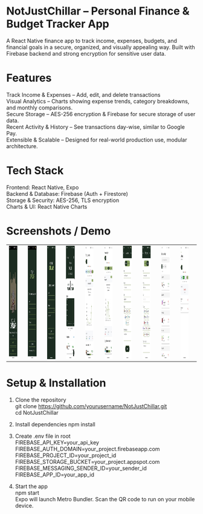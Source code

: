 # NotJustChillar – Personal Finance & Budget Tracker App
A React Native finance app to track income, expenses, budgets, and financial goals in a secure, organized, and visually appealing way. Built with Firebase backend and strong encryption for sensitive user data.

# Features
Track Income & Expenses – Add, edit, and delete transactions <br>
Visual Analytics – Charts showing expense trends, category breakdowns, and monthly comparisons. <br>
Secure Storage – AES-256 encryption & Firebase for secure storage of user data. <br>
Recent Activity & History – See transactions day-wise, similar to Google Pay. <br>
Extensible & Scalable – Designed for real-world production use, modular architecture. <br>

# Tech Stack
Frontend: React Native, Expo <br>
Backend & Database: Firebase (Auth + Firestore) <br>
Storage & Security: AES-256, TLS encryption <br>
Charts & UI: React Native Charts <br>

# Screenshots / Demo

<table>
  <tr>
<td><img src="assets/screenshots/index.jpeg" alt="Home Screen" width="100" height="300"/><td>
<td><img src="assets/screenshots/signup.jpeg" alt="Home Screen" width="100" height="300"/><td>
<td><img src="assets/screenshots/login.jpeg" alt="Home Screen" width="100" height="300"/><td>
<td><img src="assets/screenshots/home.jpeg" alt="Home Screen" width="100" height="300"/><td>
<td><img src="assets/screenshots/income.jpeg" alt="Home Screen" width="100" height="300"/><td>
<td><img src="assets/screenshots/expense.jpeg" alt="Home Screen" width="100" height="300"/><td>
<td><img src="assets/screenshots/addIncome.jpeg" alt="Home Screen" width="100" height="300"/><td>
<td><img src="assets/screenshots/addExpense.jpeg" alt="Home Screen" width="100" height="300"/><td>
<td><img src="assets/screenshots/history.jpeg" alt="Home Screen" width="100" height="300"/><td>
<td><img src="assets/screenshots/category.jpeg" alt="Home Screen" width="100" height="300"/><td>
 </tr>
</table>




# Setup & Installation

1. Clone the repository <br>
git clone https://github.com/yourusername/NotJustChillar.git <br>
cd NotJustChillar <br>


2. Install dependencies
npm install


3. Create .env file in root <br>
FIREBASE_API_KEY=your_api_key <br>
FIREBASE_AUTH_DOMAIN=your_project.firebaseapp.com <br>
FIREBASE_PROJECT_ID=your_project_id <br>
FIREBASE_STORAGE_BUCKET=your_project.appspot.com <br>
FIREBASE_MESSAGING_SENDER_ID=your_sender_id <br>
FIREBASE_APP_ID=your_app_id <br>


3. Start the app <br>
npm start<br>
Expo will launch Metro Bundler. Scan the QR code to run on your mobile device.<br>
